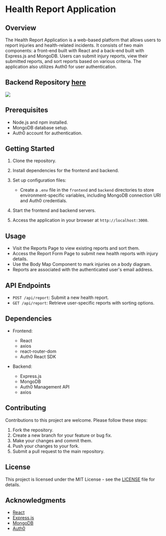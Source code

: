 # Health Report Application

## Overview

The Health Report Application is a web-based platform that allows users to report injuries and health-related incidents. It consists of two main components: a front-end built with React and a back-end built with Express.js and MongoDB. Users can submit injury reports, view their submitted reports, and sort reports based on various criteria. The application also utilizes Auth0 for user authentication.

## Backend Repository [here](https://github.com/shivankkunwar/Healthy-Report-API-Backend)



![](https://github.com/shivankkunwar/Healthy-Report-UI/blob/main/report.gif)
## Prerequisites

- Node.js and npm installed.
- MongoDB database setup.
- Auth0 account for authentication.

## Getting Started

1. Clone the repository.

2. Install dependencies for the frontend and backend.

3. Set up configuration files:
   - Create a `.env` file in the `frontend` and `backend` directories to store environment-specific variables, including MongoDB connection URI and Auth0 credentials.

4. Start the frontend and backend servers.

5. Access the application in your browser at `http://localhost:3000`.

## Usage

- Visit the Reports Page to view existing reports and sort them.
- Access the Report Form Page to submit new health reports with injury details.
- Use the Body Map Component to mark injuries on a body diagram.
- Reports are associated with the authenticated user's email address.

## API Endpoints

- `POST /api/report`: Submit a new health report.
- `GET /api/report`: Retrieve user-specific reports with sorting options.

## Dependencies

- Frontend:
  - React
  - axios
  - react-router-dom
  - Auth0 React SDK

- Backend:
  - Express.js
  - MongoDB
  - Auth0 Management API
  - axios

## Contributing

Contributions to this project are welcome. Please follow these steps:
1. Fork the repository.
2. Create a new branch for your feature or bug fix.
3. Make your changes and commit them.
4. Push your changes to your fork.
5. Submit a pull request to the main repository.

## License

This project is licensed under the MIT License - see the [LICENSE](LICENSE) file for details.

## Acknowledgments

- [React](https://reactjs.org/)
- [Express.js](https://expressjs.com/)
- [MongoDB](https://www.mongodb.com/)
- [Auth0](https://auth0.com/)
